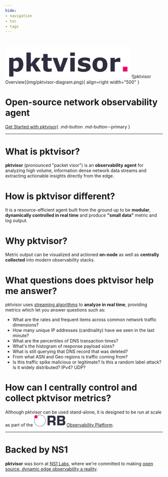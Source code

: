 ```yaml
---
hide:
- navigation
- toc
- tags
---
```


<h1></h1>
<img src="img/pktvisor-header.png" alt="pktvisor" width="400"/>
![pktvisor Overview](img/pktvisor-diagram.png){ align=right width="500" }

# Open-source network observability agent

[Get Started with pktvisor](install/){ .md-button .md-button--primary }


***

# What is pktvisor?
**pktvisor** (pronounced "packet visor") is an **observability agent** for analyzing high volume, information dense network data streams and extracting actionable insights directly from the edge.

# How is pktvisor different?
It is a resource-efficient agent built from the ground up to be **modular**, **dynamically controlled in real time** and produce **"small data"** metric and log output. 

# Why pktvisor?
Metric output can be visualized and actioned **on-node** as well as **centrally collected** into modern observability stacks.

# What questions does pktvisor help me answer?
pktvisor uses <a href="https://en.wikipedia.org/wiki/Streaming_algorithm">streaming algorithms</a> to **analyze in real time**, providing metrics which let you answer questions such as:

 * What are the rates and frequent items across common network traffic dimensions?
 * How many unique IP addresses (cardinality) have we seen in the last minute?
 * What are the percentiles of DNS transaction times? 
 * What's the histogram of response payload sizes?
 * What is still querying that DNS record that was deleted?
 * From what ASN and Geo regions is traffic coming from?
 * Is this traffic spike malicious or legitimate? Is this a random label attack? Is it widely distributed? IPv4? UDP? 

# How can I centrally control and collect pktvisor metrics?
Although pktvisor can be used stand-alone, it is designed to be run at scale as part of the <a href="https://getorb.io"><img src="img/ORB-logo-black@3x.png" alt="pktvisor" width="100"/></a>
<a href="https://getorb.io">Observability Platform</a>.
***

# Backed by NS1
**pktvisor** was born at [NS1 Labs](https://ns1.com/labs), where we're
committed to making [open source, dynamic edge observability a reality](https://ns1.com/blog/orb-a-new-paradigm-for-dynamic-edge-observability).

